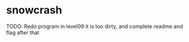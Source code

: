 # snowcrash

TODO: Redo program in level09 it is too dirty, and complete readme and flag after that
